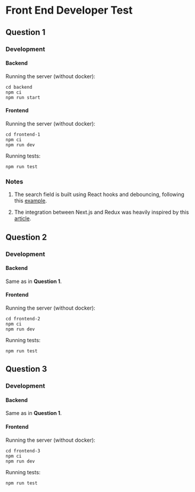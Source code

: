 # Front End Developer Test

## Question 1

### Development

#### Backend

Running the server (without docker):

```
cd backend
npm ci
npm run start
```

#### Frontend

Running the server (without docker):

```
cd frontend-1
npm ci
npm run dev
```

Running tests:

```
npm run test
```

### Notes

1. The search field is built using React hooks and debouncing, following this [example](https://dev.to/gabe_ragland/debouncing-with-react-hooks-jci).

2. The integration between Next.js and Redux was heavily inspired by this [article](https://dev.to/saltyshiomix/learn-the-redux-architecture-by-creating-the-minimal-todo-app-on-top-of-next-js-5bpj).

## Question 2

### Development

#### Backend

Same as in __Question 1__.

#### Frontend

Running the server (without docker):

```
cd frontend-2
npm ci
npm run dev
```

Running tests:

```
npm run test
```

## Question 3

### Development

#### Backend

Same as in __Question 1__.

#### Frontend

Running the server (without docker):

```
cd frontend-3
npm ci
npm run dev
```

Running tests:

```
npm run test
```
